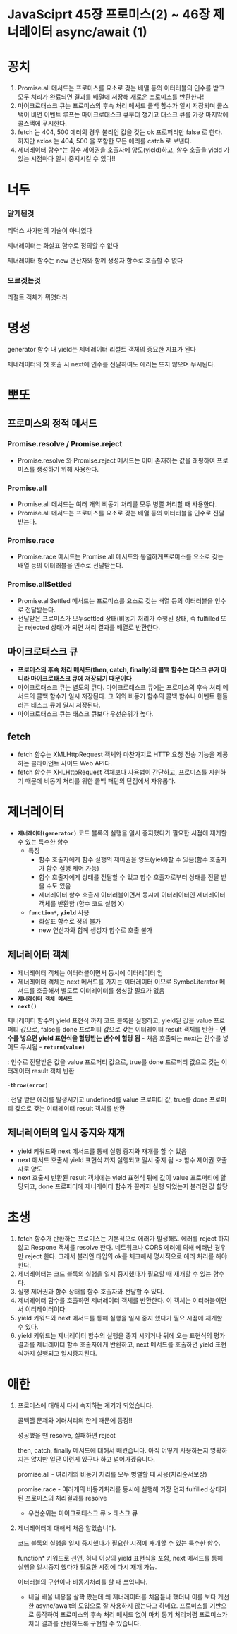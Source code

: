 # JavaSciprt 45장 프로미스(2) ~ 46장 제너레이터 async/await (1)

# 꽁치

1. Promise.all 메서드는 프로미스를 요소로 갖는 배열 등의 이터러블의 인수를 받고 모두 처리가 완료되면 결과를 배열에 저장해 새로운 프로미스를 반환한다!
2. 마이크로태스크 큐는 프로미스의 후속 처리 메서드 콜백 함수가 일시 저장되며 콜스택이 비면 이벤트 루프는 마이크로태스크 큐부터 챙기고 태스크 큐를 가장 마지막에 콜스택에 푸시한다.
3. fetch 는 404, 500 에러의 경우 불리언 값을 갖는 ok 프로퍼티만 false 로 한다. 하지만 axios 는 404, 500 을 포함한 모든 에러를 catch 로 보낸다.
4. 제너레이터 함수*는 함수 제어권을 호출자에 양도(yield)하고, 함수 호출을 yield 가 있는 시점마다 일시 중지시킬 수 있다!!

# 너두

### 알게된것

리덕스 사가만의 기술이 아니였다

제너레이터는 화살표 함수로 정의할 수 없다

제너레이터 함수는 new 연산자와 함꼐 생성자 함수로 호출할 수 없다

### 모르겟는것

리절트 객체가 뭐엿더라

# 명성

generator 함수 내 yield는 제네레이터 리절트 객체의 중요한 지표가 된다

제네레이터의 첫 호출 시 next에 인수를 전달하여도 에러는 뜨지 않으며 무시된다.

# 뽀또

## **프로미스의 정적 메서드**

### **Promise.resolve / Promise.reject**

- Promise.resolve 와 Promise.reject 메서드는 이미 존재하는 값을 래핑하여 프로미스를 생성하기 위해 사용한다.

### **Promise.all**


- Promise.all 메서드는 여러 개의 비동기 처리를 모두 병렬 처리할 때 사용한다.
- Promise.all 메서드는 프로미스를 요소로 갖는 배열 등의 이터러블을 인수로 전달받는다.

### **Promise.race**

- Promise.race 메서드는 Promise.all 메서드와 동일하게프로미스를 요소로 갖는 배열 등의 이터러블을 인수로 전달받는다.

### **Promise.allSettled**

- Promise.allSettled 메서드는 프로미스를 요소로 갖는 배열 등의 이터러블을 인수로 전달받는다.
- 전달받은 프로미스가 모두settled 상태(비동기 처리가 수행된 상태, 즉 fulfilled 또는 rejected 상태)가 되면 처리 결과를 배열로 반환한다.

## **마이크로태스크 큐**

- **프로미스의 후속 처리 메서드(then, catch, finally)의 콜백 함수는 태스크 큐가 아니라 마이크로태스크 큐에 저장되기 때문이다**
- 마이크로태스크 큐는 별도의 큐다. 마이크로태스크 큐에는 프로미스의 후속 처리 메서드의 콜백 함수가 일시 저장된다. 그 외의 비동기 함수의 콜백 함수나 이벤트 핸들러는 태스크 큐에 일시 저장된다.
- 마이크로태스크 큐는 태스크 큐보다 우선순위가 높다.

## fetch

- fetch 함수는 XMLHttpRequest 객체와 마찬가지로 HTTP 요청 전송 기능을 제공하는 클라이언트 사이드 Web API다.
- fetch 함수는 XHLHttpRequest 객체보다 사용법이 간단하고, 프로미스를 지원하기 때문에 비동기 처리를 위한 콜백 패턴의 단점에서 자유롭다.

# **제너레이터**

- **`제너레이터(generator)`**
    코드 블록의 실행을 일시 중지했다가 필요한 시점에 재개할 수 있는 특수한 함수
    - 특징
        - 함수 호출자에게 함수 실행의 제어권을 양도(yield)할 수 있음(함수 호출자가 함수 실행 제어 가능)
        - 함수 호출자에게 상태를 전달할 수 있고 함수 호출자로부터 상태를 전달 받을 수도 있음
        - 제너레이터 함수 호출시 이터러블이면서 동시에 이터레이터인 제너레이터 객체를 반환함 (함수 코드 실행 X)
    - **`function*`**, **`yield`** 사용
        - 화살표 함수로 정의 불가
        - new 연산자와 함꼐 생성자 함수로 호출 불가

## **제너레이터 객체**

- 제너레이터 객체는 이터러블이면서 동시에 이터레이터 임
- 제너레이터 객체는 next 메서드를 가지는 이터레이터 이므로 Symbol.iterator 메서드를 호출해서 별도로 이터레이터를 생성할 필요가 없음
- **`제너레이터 객체 메서드`**
- **`next()`**

제너레이터 함수의 yield 표현식 까지 코드 블록을 실행하고, yield된 값을 value 프로퍼티 값으로, false를 done 프로퍼티 값으로 갖는 이터레이터 result 객체를 반환
        - **인수를 넣으면 yield 표현식을 할당받는 변수에 할당 됨**
        - 처음 호출되는 next는 인수를 넣어도 무시됨
    - **`return(value)`**



: 인수로 전달받은 값을 value 프로퍼티 값으로, true를 done 프로퍼티 값으로 갖는 이터레이터 result 객체 반환

-**`throw(error)`**

: 전달 받은 에러를 발생시키고 undefined를 value 프로퍼티 값, true를 done 프로퍼티 값으로 갖는 이터레이터 result 객체를 반환

## **제너레이터의 일시 중지와 재개**

- yield 키워드와 next 메서드를 통해 실행 중지와 재개를 할 수 있음
- next 메서드 호출시 yield 표현식 까지 실행되고 일시 중지 됨 -> 함수 제어권 호출자로 양도
- next 호출시 반환된 result 객체에는 yield 표현식 뒤에 값이 value 프로퍼티에 할당되고, done 프로퍼티에 제너레이터 함수가 끝까지 실행 되었는지 불리언 값 할당

# 초생

1. fetch 함수가 반환하는 프로미스는 기본적으로 에러가 발생해도 에러를 reject 하지 않고 Respone 객체를 resolve 한다. 네트워크나 CORS 에러에 의해 에러난 경우만 reject 한다. 그래서 불리언 타입의 ok를 체크해서 명시적으로 에러 처리를 해야한다.
2. 제너레이터는 코드 블록의 실행을 일시 중지했다가 필요할 때 재개할 수 있는 함수다.
3. 실행 제어권과 함수 상태를 함수 호출자와 전달할 수 있다.
4. 제너레이터 함수를 호출하면 제너레이터 객체를 반환한다. 이 객체는 이터러블이면서 이터레이터이다.
5. yield 키워드와 next 메서드를 통해 실행을 일시 중지 했다가 필요 시점에 재개할 수 있다.
6. yield 키워드는 제너레이터 함수의 실행을 중지 시키거나 뒤에 오는 표현식의 평가 결과를 제너레이터 함수 호출자에게 반환하고, next 메서드를 호출하면 yield 표현식까지 실행되고 일시중지된다.

# 애한

1. 프로미스에 대해서 다시 숙지하는 계기가 되었습니다.

    콜백헬 문제와 에러처리의 한계 때문에 등장!!

    성공했을 땐 resolve, 실패하면 reject

    then, catch, finally 메서드에 대해서 배웠습니다. 아직 어떻게 사용하는지 명확하지는 않지만 일단 이런게 있구나 하고 넘어가겠습니다.

    promise.all - 여러개의 비동기 처리를 모두 병렬할 때 사용(처리순서보장)

    promise.race - 여러개의 비동기처리를 동시에 실행해 가장 먼저 fulfilled 상태가 된 프로미스의 처리결과를 resolve
   - 우선순위는 마이크로태스크 큐 > 태스크 큐
2. 제너레이터에 대해서 처음 알았습니다.

    코드 블록의 실행을 일시 중지했다가 필요한 시점에 재개할 수 있는 특수한 함수.

    function* 키워드로 선언, 하나 이상의 yield 표현식을 포함, next 메서드를 통해 실행을 일시중지 했다가 필요한 시점에 다시 재개 가능.

    이터러블의 구현이나 비동기처리를 할 때 쓰입니다.
    - 내일 배울 내용을 살짝 봤는데 왜 제너레이터를 처음듣나 했더니 이를 보다 개선한 async/await의 도입으로 잘 사용하지 않는다고 하네요. 프로미스를 기반으로 동작하여 프로미스의 후속 처리 메서드 없이 마치 동기 처리처럼 프로미스가 처리 결과를 반환하도록 구현할 수 있습니다.